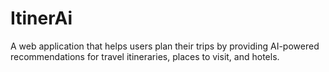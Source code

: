 # ItinerAi
A web application that helps users plan their trips by providing AI-powered recommendations for travel itineraries, places to visit, and hotels.
